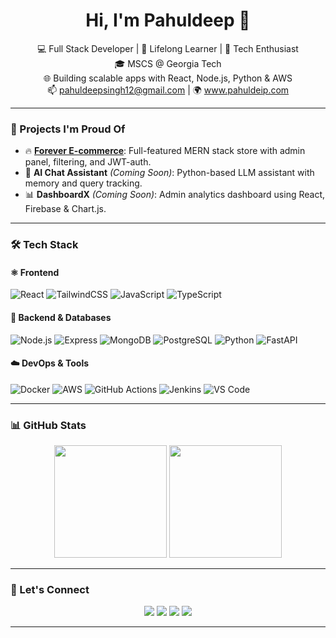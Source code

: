 <h1 align="center">Hi, I'm Pahuldeep 👋</h1>

<p align="center">
  💻 Full Stack Developer | 🧠 Lifelong Learner | 🚀 Tech Enthusiast <br />
  🎓 MSCS @ Georgia Tech <br />
  🌐 Building scalable apps with React, Node.js, Python & AWS <br />
  📫 <a href="mailto:pahuldeepsingh12@gmail.com">pahuldeepsingh12@gmail.com</a> | 🌍 <a href="https://www.pahuldeip.com">www.pahuldeip.com</a>
</p>

---

### 🚀 Projects I'm Proud Of

- 🔥 [**Forever E-commerce**](https://github.com/pahuldeepp/Forever): Full-featured MERN stack store with admin panel, filtering, and JWT-auth.
- 🧠 **AI Chat Assistant** *(Coming Soon)*: Python-based LLM assistant with memory and query tracking.
- 📊 **DashboardX** *(Coming Soon)*: Admin analytics dashboard using React, Firebase & Chart.js.

---

### 🛠️ Tech Stack

#### ⚛️ Frontend
![React](https://img.shields.io/badge/-React-61DAFB?style=for-the-badge&logo=React&logoColor=white)
![TailwindCSS](https://img.shields.io/badge/-TailwindCSS-38B2AC?style=for-the-badge&logo=tailwind-css&logoColor=white)
![JavaScript](https://img.shields.io/badge/-JavaScript-F7DF1E?style=for-the-badge&logo=javascript&logoColor=black)
![TypeScript](https://img.shields.io/badge/-TypeScript-3178C6?style=for-the-badge&logo=typescript&logoColor=white)

#### 🧩 Backend & Databases
![Node.js](https://img.shields.io/badge/-Node.js-339933?style=for-the-badge&logo=node.js&logoColor=white)
![Express](https://img.shields.io/badge/-Express-000000?style=for-the-badge&logo=express&logoColor=white)
![MongoDB](https://img.shields.io/badge/-MongoDB-47A248?style=for-the-badge&logo=mongodb&logoColor=white)
![PostgreSQL](https://img.shields.io/badge/-PostgreSQL-336791?style=for-the-badge&logo=postgresql&logoColor=white)
![Python](https://img.shields.io/badge/-Python-3776AB?style=for-the-badge&logo=python&logoColor=white)
![FastAPI](https://img.shields.io/badge/-FastAPI-009688?style=for-the-badge&logo=fastapi&logoColor=white)

#### ☁️ DevOps & Tools
![Docker](https://img.shields.io/badge/-Docker-2496ED?style=for-the-badge&logo=docker&logoColor=white)
![AWS](https://img.shields.io/badge/-AWS-232F3E?style=for-the-badge&logo=amazon-aws&logoColor=white)
![GitHub Actions](https://img.shields.io/badge/-GitHub%20Actions-2088FF?style=for-the-badge&logo=github-actions&logoColor=white)
![Jenkins](https://img.shields.io/badge/-Jenkins-D24939?style=for-the-badge&logo=jenkins&logoColor=white)
![VS Code](https://img.shields.io/badge/-VSCode-007ACC?style=for-the-badge&logo=visual-studio-code&logoColor=white)

---

### 📊 GitHub Stats

<p align="center">
  <img src="https://github-readme-stats.vercel.app/api?username=pahuldeepp&show_icons=true&theme=radical" height="180">
  <img src="https://github-readme-stats.vercel.app/api/top-langs/?username=pahuldeepp&layout=compact&theme=radical" height="180">
</p>

---

### 📌 Let's Connect

<p align="center">
  <a href="mailto:pahuldeepsingh12@gmail.com"><img src="https://img.shields.io/badge/Email-D14836?style=for-the-badge&logo=gmail&logoColor=white"></a>
  <a href="https://github.com/pahuldeepp"><img src="https://img.shields.io/badge/GitHub-181717?style=for-the-badge&logo=github&logoColor=white"></a>
  <a href="https://linkedin.com/in/pahuldeep-singh"><img src="https://img.shields.io/badge/LinkedIn-0077B5?style=for-the-badge&logo=linkedin&logoColor=white"></a>
  <a href="https://www.pahuldeip.com"><img src="https://img.shields.io/badge/Portfolio-000?style=for-the-badge&logo=firefox-browser&logoColor=white"></a>
</p>

---
